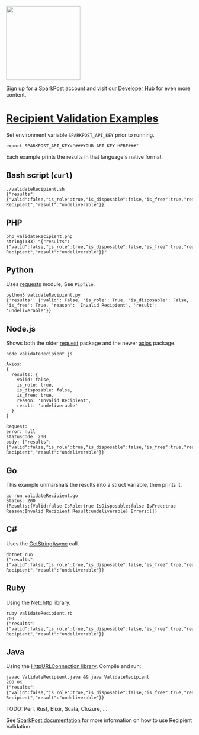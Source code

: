 <a href="https://www.sparkpost.com"><img src="https://www.sparkpost.com/sites/default/files/attachments/SparkPost_Logo_2-Color_Gray-Orange_RGB.svg" width="200px"/></a>

[Sign up](https://app.sparkpost.com/join?src=Dev-Website&sfdcid=70160000000pqBb) for a SparkPost account and visit our [Developer Hub](https://developers.sparkpost.com) for even more content.

# [Recipient Validation Examples](/snippets/recipient-validation)

Set environment variable `SPARKPOST_API_KEY` prior to running.

```
export SPARKPOST_API_KEY="###YOUR API KEY HERE###"
```

Each example prints the results in that language's native format.

## Bash script (`curl`)
```
./validateRecipient.sh
{"results":{"valid":false,"is_role":true,"is_disposable":false,"is_free":true,"reason":"Invalid Recipient","result":"undeliverable"}}
```

## PHP
```
php validateRecipient.php
string(133) "{"results":{"valid":false,"is_role":true,"is_disposable":false,"is_free":true,"reason":"Invalid Recipient","result":"undeliverable"}}"
```

## Python
Uses [requests](https://requests.readthedocs.io/en/master/) module; See `Pipfile`.
```
python3 validateRecipient.py
{'results': {'valid': False, 'is_role': True, 'is_disposable': False, 'is_free': True, 'reason': 'Invalid Recipient', 'result': 'undeliverable'}}
```

## Node.js
Shows both the older [request](https://www.npmjs.com/package/request) package and the newer [axios](https://www.npmjs.com/package/axios) package.

```
node validateRecipient.js

Axios:
{
  results: {
    valid: false,
    is_role: true,
    is_disposable: false,
    is_free: true,
    reason: 'Invalid Recipient',
    result: 'undeliverable'
  }
}

Request:
error: null
statusCode: 200
body: {"results":{"valid":false,"is_role":true,"is_disposable":false,"is_free":true,"reason":"Invalid Recipient","result":"undeliverable"}}
```

## Go
This example unmarshals the results into a struct variable, then prints it.

```
go run validateRecipient.go
Status: 200
{Results:{Valid:false IsRole:true IsDisposable:false IsFree:true Reason:Invalid Recipient Result:undeliverable} Errors:[]}
```

## C#
Uses the [GetStringAsync](https://docs.microsoft.com/en-us/dotnet/api/system.net.http.httpclient.getstringasync?view=netframework-4.8) call.
```
dotnet run
{"results":{"valid":false,"is_role":true,"is_disposable":false,"is_free":true,"reason":"Invalid Recipient","result":"undeliverable"}}
```

## Ruby
Using the [Net::http](https://ruby-doc.org/stdlib-2.7.0/libdoc/net/http/rdoc/Net/HTTP.html) library.
```
ruby validateRecipient.rb
200
{"results":{"valid":false,"is_role":true,"is_disposable":false,"is_free":true,"reason":"Invalid Recipient","result":"undeliverable"}}
```

## Java
Using the [HttpURLConnection library](https://docs.oracle.com/javase/10/docs/api/java/net/HttpURLConnection.html). Compile and run:
```
javac ValidateRecipient.java && java ValidateRecipient
200 OK
{"results":{"valid":false,"is_role":true,"is_disposable":false,"is_free":true,"reason":"Invalid Recipient","result":"undeliverable"}}
```

TODO: Perl, Rust, Elixir, Scala, Clozure, ...

See [SparkPost documentation](https://www.sparkpost.com/docs/recipient-validation/integration-guide/) for more information on how to use Recipient Validation.
